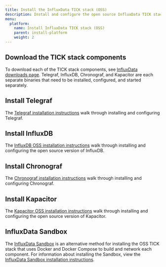 ```yaml
---
title: Install the InfluxData TICK stack (OSS)
description: Install and configure the open source InfluxData TICK stack – Telegraf, InfluxDB, Chronograf, and Kapacitor.
menu:
  platform:
    name: Install InfluxData TICK stack (OSS)
    parent: install-platform
    weight: 2
---
```


## Download the TICK stack components
To download each of the TICK stack components, see [InfluxData downloads page](https://portal.influxdata.com/downloads).
Telegraf, InfluxDB, Chronograf, and Kapacitor are each separate binaries that need
to be installed, configured, and started separately.


## Install Telegraf
The [Telegraf installation instructions](https://docs.influxdata.com/telegraf/latest/introduction/installation/)
walk through installing and configuring Telegraf.

## Install InfluxDB
The [InfluxDB OSS installation instructions](https://docs.influxdata.com/influxdb/latest/introduction/installation/)
walk through installing and configuring the open source version of InfluxDB.

## Install Chronograf
The [Chronograf installation instructions](https://docs.influxdata.com/chronograf/latest/introduction/installation/)
walk through installing and configuring Chronograf.

## Install Kapacitor
The [Kapacitor OSS installation instructions](https://docs.influxdata.com/kapacitor/latest/introduction/installation/)
walk through installing and configuring the open source version of Kapacitor.

## InfluxData Sandbox

The [InfluxData Sandbox](https://github.com/influxdata/sandbox) is an alternative
method for installing the OSS TICK stack that uses Docker and Docker Compose to build
and network each component. For information about installing the Sandbox, view the
[InfluxData Sandbox installation instructions](/platform/install-and-deploy/deploy/sandbox-install).
